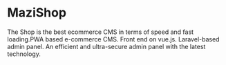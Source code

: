 # MaziShop
The Shop is the best ecommerce CMS in terms of speed and fast loading.PWA based e-commerce CMS. Front end on vue.js. Laravel-based admin panel. An efficient and ultra-secure admin panel with the latest technology.
